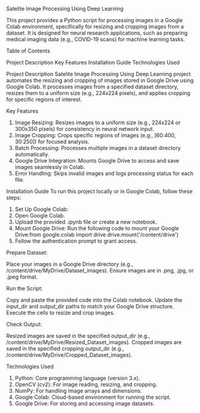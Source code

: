Satelite Image Processing Using Deep Learning

This project provides a Python script for processing images in a Google Colab environment, specifically for resizing and cropping images from a dataset. It is designed for neural research applications, such as preparing medical imaging data (e.g., COVID-19 scans) for machine learning tasks.

Table of Contents

Project Description
Key Features
Installation Guide
Technologies Used

Project Description
Satelite Image Processing Using Deep Learning project automates the resizing and cropping of images stored in Google Drive using Google Colab. It processes images from a specified dataset directory, resizes them to a uniform size (e.g., 224x224 pixels), and applies cropping for specific regions of interest. 

Key Features

1. Image Resizing: Resizes images to a uniform size (e.g., 224x224 or 300x350 pixels) for consistency in neural network input.
2. Image Cropping: Crops specific regions of images (e.g., [60:400, 30:250]) for focused analysis.
3. Batch Processing: Processes multiple images in a dataset directory automatically.
4. Google Drive Integration: Mounts Google Drive to access and save images seamlessly in Colab.
5. Error Handling: Skips invalid images and logs processing status for each file.

Installation Guide
To run this project locally or in Google Colab, follow these steps:

1. Set Up Google Colab:
2. Open Google Colab.
3. Upload the provided .ipynb file or create a new notebook.
4. Mount Google Drive:
Run the following code to mount your Google Drive:from google.colab import drive
drive.mount('/content/drive')
5. Follow the authentication prompt to grant access.

Prepare Dataset:

Place your images in a Google Drive directory (e.g., /content/drive/MyDrive/Dataset_images).
Ensure images are in .png, .jpg, or .jpeg format.

Run the Script:

Copy and paste the provided code into the Colab notebook.
Update the input_dir and output_dir paths to match your Google Drive structure.
Execute the cells to resize and crop images.

Check Output:

Resized images are saved in the specified output_dir (e.g., /content/drive/MyDrive/Resized_Dataset_images).
Cropped images are saved in the specified cropping output_dir (e.g., /content/drive/MyDrive/Cropped_Dataset_images).


Technologies Used

1. Python: Core programming language (version 3.x).
2. OpenCV (cv2): For image reading, resizing, and cropping.
3. NumPy: For handling image arrays and dimensions.
4. Google Colab: Cloud-based environment for running the script.
5. Google Drive: For storing and accessing image datasets.
